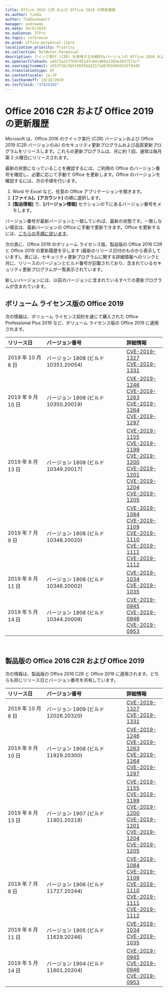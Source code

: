 ```yaml
---
title: Office 2016 C2R および Office 2019 の更新履歴
ms.author: timda
author: TimDavenport
manager: andrewmo
ms.date: 10/9/2019
ms.audience: ITPro
ms.topic: reference
ms.prod: office-perpetual-itpro
localization_priority: Priority
ms.collection: RelNotes_Perpetual
description: クイック実行 (C2R) を使用する永続的なバージョンの Office 2016 および 2019 の更新履歴を IT 技術者に提供します
ms.openlocfilehash: ad5f3a3177bd7d51dfc041460a1383e3657571cf
ms.sourcegitcommit: a553f26c5b5f8035bd2217ad6f03dd56535f9349
ms.translationtype: HT
ms.contentlocale: ja-JP
ms.lasthandoff: 10/18/2019
ms.locfileid: "37424102"
---
```

# <a name="update-history-for-office-2016-c2r-and-office-2019"></a>Office 2016 C2R および Office 2019 の更新履歴

Microsoft は、Office 2016 のクイック実行 (C2R) バージョンおよび Office 2019 (C2R バージョンのみ) のセキュリティ更新プログラムおよび品質更新プログラムをリリースします。これらの更新プログラムは、月に約 1 回、通常は毎月第 2 火曜日にリリースされます。

最新の状態になっていることを確認するには、ご利用の Office のバージョン番号を確認し、必要に応じて手動で Office を更新します。Office のバージョンを確認するには、次の手順を行います。

  1.    Word や Excel など、任意の Office アプリケーションを開きます。
  2.    **[ファイル]、[アカウント]** の順に選択します。
  3.    **[製品情報]** で、**[バージョン情報]** セクションの下にあるバージョン番号をメモします。

バージョン番号が最新バージョンと一致していれば、最新の状態です。一致しない場合は、最新バージョンの Office に手動で更新できます。Office を更新するには、[こちらの手順に従います](https://support.office.com/article/2ab296f3-7f03-43a2-8e50-46de917611c5)。


次の表に、Office 2019 のボリューム ライセンス版、製品版の Office 2016 C2R と Office 2019 の更新履歴を示します (最新のリリース日付のものから表示しています)。表には、セキュリティ更新プログラムに関する詳細情報へのリンクと共に、リリースのバージョンとビルド番号が記載されており、含まれているセキュリティ更新プログラムが一覧表示されています。

新しいバージョンには、以前のバージョンに含まれているすべての更新プログラムが含まれています。

## <a name="volume-licensed-versions-of-office-2019"></a>ボリューム ライセンス版の Office 2019
次の情報は、ボリューム ライセンス契約を通じて購入された Office Professional Plus 2019 など、ボリューム ライセンス版の Office 2019 に適用されます。

|**リリース日**|**バージョン番号**|**詳細情報**|
|:-----|:-----|:-----|
|2019 年 10 月 8 日   |バージョン 1808 (ビルド 10351.20054)  |[CVE-2019-1327](https://portal.msrc.microsoft.com/ja-JP/security-guidance/advisory/CVE-2019-1327) <br/> [CVE-2019-1331](https://portal.msrc.microsoft.com/ja-JP/security-guidance/advisory/CVE-2019-1331) <br/> |
|2019 年 9 月 10 日   |バージョン 1808 (ビルド 10350.20019)  |[CVE-2019-1246](https://portal.msrc.microsoft.com/ja-JP/security-guidance/advisory/CVE-2019-1246) <br/> [CVE-2019-1263](https://portal.msrc.microsoft.com/ja-JP/security-guidance/advisory/CVE-2019-1263) <br/> [CVE-2019-1264](https://portal.msrc.microsoft.com/ja-JP/security-guidance/advisory/CVE-2019-1264) <br/> [CVE-2019-1297](https://portal.msrc.microsoft.com/ja-JP/security-guidance/advisory/CVE-2019-1297) <br/>  |
|2019 年 8 月 13 日   |バージョン 1808 (ビルド 10349.20017)  |[CVE-2019-1155](https://portal.msrc.microsoft.com/ja-JP/security-guidance/advisory/CVE-2019-1155) <br/> [CVE-2019-1199](https://portal.msrc.microsoft.com/ja-JP/security-guidance/advisory/CVE-2019-1199) <br/> [CVE-2019-1200](https://portal.msrc.microsoft.com/ja-JP/security-guidance/advisory/CVE-2019-1200) <br/> [CVE-2019-1201](https://portal.msrc.microsoft.com/ja-JP/security-guidance/advisory/CVE-2019-1201) <br/> [CVE-2019-1204](https://portal.msrc.microsoft.com/ja-JP/security-guidance/advisory/CVE-2019-1204) <br/> [CVE-2019-1205](https://portal.msrc.microsoft.com/ja-JP/security-guidance/advisory/CVE-2019-1205) <br/>  |
|2019 年 7 月 9 日   |バージョン 1808 (ビルド 10348.20020)  |[CVE-2019-1084](https://portal.msrc.microsoft.com/ja-JP/security-guidance/advisory/CVE-2019-1084) <br/> [CVE-2019-1109](https://portal.msrc.microsoft.com/ja-JP/security-guidance/advisory/CVE-2019-1109) <br/> [CVE-2019-1110](https://portal.msrc.microsoft.com/ja-JP/security-guidance/advisory/CVE-2019-1110) <br/> [CVE-2019-1111](https://portal.msrc.microsoft.com/ja-JP/security-guidance/advisory/CVE-2019-1111) <br/> [CVE-2019-1112](https://portal.msrc.microsoft.com/ja-JP/security-guidance/advisory/CVE-2019-1112) <br/>|
|2019 年 6 月 11 日   |バージョン 1808 (ビルド 10346.20002)  |[CVE-2019-1034](https://portal.msrc.microsoft.com/ja-JP/security-guidance/advisory/CVE-2019-1034) <br/> [CVE-2019-1035](https://portal.msrc.microsoft.com/ja-JP/security-guidance/advisory/CVE-2019-1035) <br/> |
|2019 年 5 月 14 日   |バージョン 1808 (ビルド 10344.20008)  |[CVE-2019-0945](https://portal.msrc.microsoft.com/ja-JP/security-guidance/advisory/CVE-2019-0945) <br/> [CVE-2019-0946](https://portal.msrc.microsoft.com/ja-JP/security-guidance/advisory/CVE-2019-0946) <br/> [CVE-2019-0953](https://portal.msrc.microsoft.com/ja-JP/security-guidance/advisory/CVE-2019-0953) <br/>|




<br/>

## <a name="retail-versions-of-office-2016-c2r-and-office-2019"></a>製品版の Office 2016 C2R および Office 2019
次の情報は、製品版の Office 2016 C2R と Office 2019 に適用されます。どちらも同じリリース日とバージョン番号を共有しています。

|**リリース日**|**バージョン番号**|**詳細情報**|
|:-----|:-----|:-----|
|2019 年 10 月 8 日   |バージョン 1909 (ビルド 12026.20320)  |[CVE-2019-1327](https://portal.msrc.microsoft.com/ja-JP/security-guidance/advisory/CVE-2019-1327) <br/> [CVE-2019-1331](https://portal.msrc.microsoft.com/ja-JP/security-guidance/advisory/CVE-2019-1331) <br/> |
|2019 年 9 月 10 日   |バージョン 1908 (ビルド 11929.20300)  |[CVE-2019-1246](https://portal.msrc.microsoft.com/ja-JP/security-guidance/advisory/CVE-2019-1246) <br/> [CVE-2019-1263](https://portal.msrc.microsoft.com/ja-JP/security-guidance/advisory/CVE-2019-1263) <br/> [CVE-2019-1264](https://portal.msrc.microsoft.com/ja-JP/security-guidance/advisory/CVE-2019-1264) <br/> [CVE-2019-1297](https://portal.msrc.microsoft.com/ja-JP/security-guidance/advisory/CVE-2019-1297) <br/>  |
|2019 年 8 月 13 日   |バージョン 1907 (ビルド 11901.20218)  |[CVE-2019-1155](https://portal.msrc.microsoft.com/ja-JP/security-guidance/advisory/CVE-2019-1155) <br/> [CVE-2019-1199](https://portal.msrc.microsoft.com/ja-JP/security-guidance/advisory/CVE-2019-1199) <br/> [CVE-2019-1200](https://portal.msrc.microsoft.com/ja-JP/security-guidance/advisory/CVE-2019-1200) <br/> [CVE-2019-1201](https://portal.msrc.microsoft.com/ja-JP/security-guidance/advisory/CVE-2019-1201) <br/> [CVE-2019-1204](https://portal.msrc.microsoft.com/ja-JP/security-guidance/advisory/CVE-2019-1204) <br/> [CVE-2019-1205](https://portal.msrc.microsoft.com/ja-JP/security-guidance/advisory/CVE-2019-1205) <br/>  |
|2019 年 7 月 9 日   |バージョン 1906 (ビルド 11727.20244)  |[CVE-2019-1084](https://portal.msrc.microsoft.com/ja-JP/security-guidance/advisory/CVE-2019-1084) <br/> [CVE-2019-1109](https://portal.msrc.microsoft.com/ja-JP/security-guidance/advisory/CVE-2019-1109) <br/> [CVE-2019-1110](https://portal.msrc.microsoft.com/ja-JP/security-guidance/advisory/CVE-2019-1110) <br/> [CVE-2019-1111](https://portal.msrc.microsoft.com/ja-JP/security-guidance/advisory/CVE-2019-1111) <br/> [CVE-2019-1112](https://portal.msrc.microsoft.com/ja-JP/security-guidance/advisory/CVE-2019-1112) <br/>|
|2019 年 6 月 11 日   |バージョン 1905 (ビルド 11629.20246)  |[CVE-2019-1034](https://portal.msrc.microsoft.com/ja-JP/security-guidance/advisory/CVE-2019-1034) <br/> [CVE-2019-1035](https://portal.msrc.microsoft.com/ja-JP/security-guidance/advisory/CVE-2019-1035) <br/> |
|2019 年 5 月 14 日   |バージョン 1904 (ビルド 11601.20204)  |[CVE-2019-0945](https://portal.msrc.microsoft.com/ja-JP/security-guidance/advisory/CVE-2019-0945) <br/> [CVE-2019-0946](https://portal.msrc.microsoft.com/ja-JP/security-guidance/advisory/CVE-2019-0946) <br/> [CVE-2019-0953](https://portal.msrc.microsoft.com/ja-JP/security-guidance/advisory/CVE-2019-0953) <br/>|





